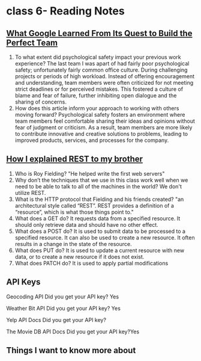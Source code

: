 # class 6- Reading Notes

## [What Google Learned From Its Quest to Build the Perfect Team](https://www.google.com/amp/mobile.nytimes.com/2016/02/28/magazine/what-google-learned-from-its-quest-to-build-the-perfect-team.amp.html)

1) To what extent did psychological safety impact your previous work experience? The last team I was apart of had fairly poor psychological safety; 
unfortunately fairly common office culture. During challenging projects 
or periods of high workload. Instead of offering encouragement and 
understanding, team members were often criticized for not meeting strict
 deadlines or for perceived mistakes. This fostered a culture of blame 
and fear of failure, further inhibiting open dialogue and the sharing of
 concerns. 
2) How does this article inform your approach to working with others moving forward? Psychological safety fosters an environment where team members feel 
comfortable sharing their ideas and opinions without fear of judgment or
 criticism. As a result, team members are more likely to contribute 
innovative and creative solutions to problems, leading to improved 
products, services, and processes for the company.

## [How I explained REST to my brother](https://gist.github.com/brookr/5977550)

1) Who is Roy Fielding? "He helped write the first web servers"
2) Why don’t the techniques that we use in this class work well when we need to be able to talk to all of the machines in the world? We don't utilize REST.
4) What is the HTTP protocol that Fielding and his friends created? "an architectural style called “REST”. REST provides a definition of a “resource”, which is what those things point to."
5) What does a GET do? It requests data from a specified resource. It should only retrieve data and should have no other effect.
6) What does a POST do? It is used to submit data to be processed to a specified resource. It 
can also be used to create a new resource. It often results in a change 
in the state of the resource.
7) What does PUT do?  It is used to update a current resource with new data, or to create a new resource if it does not exist.
8) What does PATCH do? It is used to apply partial modifications

## API Keys

Geocoding API
Did you get your API key? Yes

Weather Bit API
Did you get your API key? Yes

Yelp API Docs
Did you get your API key?

The Movie DB API Docs
Did you get your API key?Yes

## Things I want to know more about
